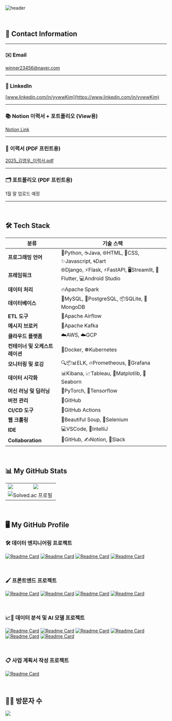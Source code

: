 
<!-- header를 표시한다 --> 
![header](https://capsule-render.vercel.app/api?type=soft&color=auto&height=150&section=header&text=😄😄😄김영우의%20집에%20오신%20것을%20환영합니다!!!!😄😄😄%20&render&fontSize=30&animation=twinkling)

<br>

<!-- Connect & Channel -->
## 🔗 Contact Information

---

### ✉️ Email
winner23456@naver.com

---

### 🔗 LinkedIn
[www.linkedin.com/in/yywwKim](https://www.linkedin.com/in/yywwKim)

---

### 📚 Notion 이력서 + 포트폴리오 (View용)
[Notion Link](https://delicate-trouble-d06.notion.site/Mike-Rachel-Kim-16b5bfcbe0478070bba3d56669ec1b74)

---

### 📄 이력서 (PDF 프린트용)
[2025_김영우_이력서.pdf](https://github.com/user-attachments/files/18468080/2025_._.pdf)


---

### 🗂️ 포트폴리오 (PDF 프린트용)
1월 말 업로드 예정

---

<br>

<!-- 테크 스텍을 표시한다. --> 
## 🛠️  Tech Stack
분류                            | 기술 스택                                       |
|---------------------------------|------------------------------------------------|
| **프로그래밍 언어**             | 🐍Python, ☕Java, 🌐HTML, 🎨CSS, ✨Javascript,  🌀Dart                  |
| **프레임워크**             | 🌐Django, ⚡Flask, ⚡FastAPI, 🖥️Streamlit, 📱Flutter, 💻Android Studio                 |
| **데이터 처리**                 | 🔥Apache Spark          |
| **데이터베이스**                | 🐬MySQL, 🐘PostgreSQL, 📦SQLite, 🍃MongoDB                              |
| **ETL 도구**                   | 💨Apache Airflow                                 |
| **메시지 브로커**               | 💬Apache Kafka                                   |
| **클라우드 플랫폼**             | ☁️AWS, ☁️GCP                                    |
| **컨테이너 및 오케스트레이션**  | 🐳Docker, ☸️Kubernetes                             |
| **모니터링 및 로깅**            | 🔍📦📊ELK, 🔥Prometheous, 🌟Grafana                                           |
| **데이터 시각화**               | 📊Kibana, 📈Tableau, 🧮Matplotlib, 🌈Seaborn                                |
| **머신 러닝 및 딥러닝**         | 🧠PyTorch, 🔶Tensorflow      |
| **버전 관리**                   | 🐙GitHub                                 |
| **CI/CD 도구**                 |  🚀GitHub Actions          |
| **웹 크롤링**                 | 🍲Beautiful Soup, 🚗Selenium                       |
| **IDE**                         | 💻VSCode, 🔵IntelliJ                      |
| **Collaboration**                | 🐙GitHub, ✍️Notion, 🤝Slack                      |

<br>

<!-- Github Stats와 자주 사용하는 언어 그리고 코딩 테스트 레벨를 표시한다. -->
## 📊 My GitHub Stats
<table>
  <tr>
    <!-- GitHub Stats -->
    <td>
      <a href="https://github.com/anuraghazra/github-readme-stats">
        <img align="center" src="https://github-readme-stats.vercel.app/api?username=wwkler&count_private=true&show_icons=true&theme=flag-india&locale=kr" />
      </a>
    </td>
    <!-- Top Languages -->
    <td>
      <a href="https://github.com/anuraghazra/github-readme-stats">
        <img align="center" src="https://github-readme-stats.vercel.app/api/top-langs/?username=wwkler&layout=compact&hide=Jupyter%20Notebook" />
      </a>
    </td>
  </tr>
  <tr>
    <!-- Solved.ac Badge -->
    <td colspan="2" align="center">
      <a href="https://solved.ac/winner23456">
        <img align="left" src="http://mazassumnida.wtf/api/v2/generate_badge?boj=winner23456" alt="Solved.ac 프로필" />
      </a>
    </td>
  </tr>
</table>

<br>

<!-- GitHub 저장소 핀을 표시한다. -->
## 🖥️ My GitHub Profile

### 🛠️ 데이터 엔지니어링 프로젝트 
[![Readme Card](https://github-readme-stats.vercel.app/api/pin/?username=wwkler&repo=han_river_swarm&show_owner=true)](https://github.com/wwkler/han_river_swarm)
[![Readme Card](https://github-readme-stats.vercel.app/api/pin/?username=DEProjTeam07&repo=coc-model&show_owner=true)](https://github.com/DEProjTeam07/coc-model)
[![Readme Card](https://github-readme-stats.vercel.app/api/pin/?username=DEProjTeam07&repo=coc-pipeline&show_owner=true)](https://github.com/DEProjTeam07/coc-pipeline)
[![Readme Card](https://github-readme-stats.vercel.app/api/pin/?username=wwkler&repo=whisper_mlops_project&show_owner=true)](https://github.com/wwkler/whisper_mlops_project)

<br>

### 🖌️ 프론트엔드 프로젝트 
[![Readme Card](https://github-readme-stats.vercel.app/api/pin/?username=wwkler&repo=book&show_owner=true)](https://github.com/wwkler/book)
[![Readme Card](https://github-readme-stats.vercel.app/api/pin/?username=wwkler&repo=ENTER-FE&show_owner=true)](https://github.com/wwkler/ENTER-FE)
[![Readme Card](https://github-readme-stats.vercel.app/api/pin/?username=wwkler&repo=fine_dust&show_owner=true)](https://github.com/wwkler/fine_dust)
[![Readme Card](https://github-readme-stats.vercel.app/api/pin/?username=wwkler&repo=random_Cat&show_owner=true)](https://github.com/wwkler/random_Cat)

<br>

### 📈🤖 데이터 분석 및 AI 모델 프로젝트
[![Readme Card](https://github-readme-stats.vercel.app/api/pin/?username=wwkler&repo=car_condition_classification&show_owner=true)](https://github.com/wwkler/car_condition_classification)
[![Readme Card](https://github-readme-stats.vercel.app/api/pin/?username=wwkler&repo=sensor_data_pose_classification_version2&show_owner=true)](https://github.com/wwkler/sensor_data_pose_classification_version2)
[![Readme Card](https://github-readme-stats.vercel.app/api/pin/?username=wwkler&repo=Navi_Arrival_Time_Regression&show_owner=true)](https://github.com/wwkler/Navi_Arrival_Time_Regression)
[![Readme Card](https://github-readme-stats.vercel.app/api/pin/?username=wwkler&repo=Customer_Churn_Classification&show_owner=true)](https://github.com/wwkler/Customer_Churn_Classification)
[![Readme Card](https://github-readme-stats.vercel.app/api/pin/?username=wwkler&repo=Aivle_School_Apply_QA_Chatbot&show_owner=true)](https://github.com/wwkler/Aivle_School_Apply_QA_Chatbot)
[![Readme Card](https://github-readme-stats.vercel.app/api/pin/?username=wwkler&repo=ronaldo_anaylze_visualization&show_owner=true)](https://github.com/wwkler/ronaldo_anaylze_visualization)


<br>

### 📋 사업 계획서 작성 프로젝트 
[![Readme Card](https://github-readme-stats.vercel.app/api/pin/?username=wwkler&repo=business_planning&show_owner=true)](https://github.com/wwkler/business_planning)

<br>

<!-- Hits -->
## 🧑‍💻 방문자 수 
<a href="https://hits.seeyoufarm.com"><img src="https://hits.seeyoufarm.com/api/count/incr/badge.svg?url=https%3A%2F%2Fgithub.com%2Fwwkler&count_bg=%23EED916&title_bg=%23CF10DC&icon=&icon_color=%23E7E7E7&title=%EB%B0%A9%EB%AC%B8%EC%9E%90+%EC%88%98+&edge_flat=false"/></a>

